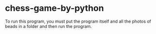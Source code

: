 # chess-game-by-python
To run this program, you must put the program itself and all the photos of beads in a folder and then run the program.
